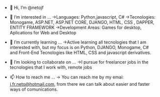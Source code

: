 - 👋 Hi, I’m @netojf

- 👀 I’m interested in ...
->Languages: Python,javascript, C#
->Tecnologies: Monogame, ASP.NET, ASP.NET CORE, DJANGO, HTML, CSS , DAPPER, ENTITY FRAMEWORK
->Development Areas: Games for desktop, Aplications for Web and Desktop

- 🌱 I’m currently learning ...
->Active learning all tecnologies that I am interested with, but my focus is on Python, DJANGO, 
Monogame, C# and Front-End Tecnologies like HTML, CSS and javascript derivatives. 

- 💞️ I’m looking to collaborate on ...
->I pursue for freelancer jobs in the tecnologies that I work with, remote jobs 

- 📫 How to reach me ...
-> You can reach me by my emai: j.fr.neto@hotmail.com, from there we can talk about easier and faster ways of comunications. 

<!---
netojf/netojf is a ✨ special ✨ repository because its `README.md` (this file) appears on your GitHub profile.
You can click the Preview link to take a look at your changes.
--->
